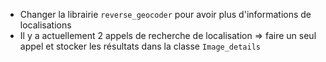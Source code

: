 - Changer la librairie `reverse_geocoder` pour avoir plus d'informations de localisations
- Il y a actuellement 2 appels de recherche de localisation => faire un seul appel et stocker les résultats dans la classe `Image_details` 